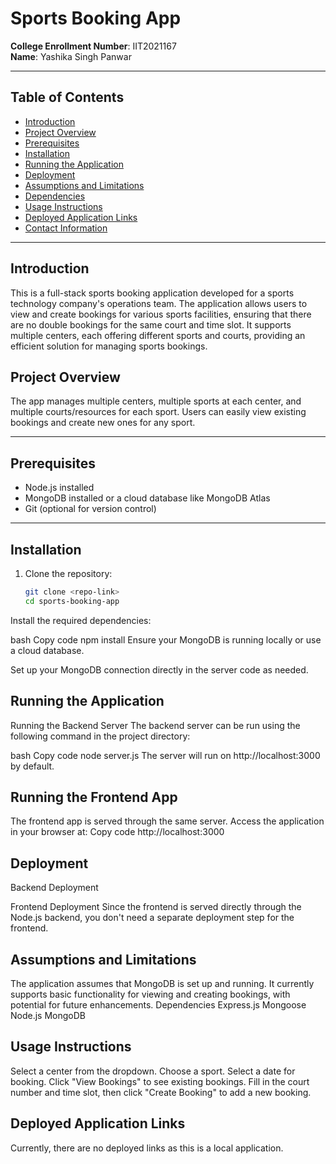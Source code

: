 # Sports Booking App

**College Enrollment Number**: IIT2021167  
**Name**: Yashika Singh Panwar

---

## Table of Contents

- [Introduction](#introduction)
- [Project Overview](#project-overview)
- [Prerequisites](#prerequisites)
- [Installation](#installation)
- [Running the Application](#running-the-application)
- [Deployment](#deployment)
- [Assumptions and Limitations](#assumptions-and-limitations)
- [Dependencies](#dependencies)
- [Usage Instructions](#usage-instructions)
- [Deployed Application Links](#deployed-application-links)
- [Contact Information](#contact-information)

---

## Introduction

This is a full-stack sports booking application developed for a sports technology company's operations team. The application allows users to view and create bookings for various sports facilities, ensuring that there are no double bookings for the same court and time slot. It supports multiple centers, each offering different sports and courts, providing an efficient solution for managing sports bookings.


## Project Overview

The app manages multiple centers, multiple sports at each center, and multiple courts/resources for each sport. Users can easily view existing bookings and create new ones for any sport.

---

## Prerequisites

- Node.js installed
- MongoDB installed or a cloud database like MongoDB Atlas
- Git (optional for version control)

---

## Installation

1. Clone the repository:

   ```bash
   git clone <repo-link>
   cd sports-booking-app
Install the required dependencies:

bash
Copy code
npm install
Ensure your MongoDB is running locally or use a cloud database.

Set up your MongoDB connection directly in the server code as needed.

## Running the Application
Running the Backend Server
The backend server can be run using the following command in the project directory:

bash
Copy code
node server.js
The server will run on http://localhost:3000 by default.

## Running the Frontend App
The frontend app is served through the same server. Access the application in your browser at:
Copy code
http://localhost:3000
## Deployment
Backend Deployment

Frontend Deployment
Since the frontend is served directly through the Node.js backend, you don't need a separate deployment step for the frontend.

## Assumptions and Limitations
The application assumes that MongoDB is set up and running.
It currently supports basic functionality for viewing and creating bookings, with potential for future enhancements.
Dependencies
Express.js
Mongoose
Node.js
MongoDB
## Usage Instructions
Select a center from the dropdown.
Choose a sport.
Select a date for booking.
Click "View Bookings" to see existing bookings.
Fill in the court number and time slot, then click "Create Booking" to add a new booking.
## Deployed Application Links
Currently, there are no deployed links as this is a local application.
